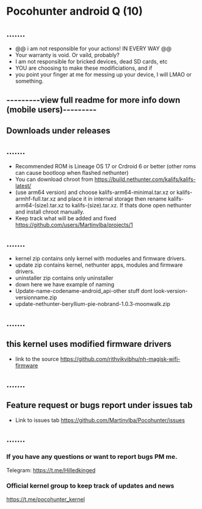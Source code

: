 # Pocohunter android Q (10)

## .......
* @@ i am not responsible for your actions! IN EVERY WAY @@
* Your warranty is void. Or vaild, probably?
* I am not responsible for bricked devices, dead SD cards, etc
* YOU are choosing to make these modificiations, and if 
* you point your finger at me for messing up your device, I will LMAO or something.
## ---------view full readme for more info down (mobile users)---------
## Downloads under releases
## .......
*  Recommended ROM is Lineage OS 17 or Crdroid 6 or better (other roms can cause bootloop when flashed nethunter)
*  You can download chroot from https://build.nethunter.com/kalifs/kalifs-latest/
*  (use arm64 version) and choose kalifs-arm64-minimal.tar.xz or kalifs-armhf-full.tar.xz and place it in internal storage then rename kalifs-arm64-(size).tar.xz to kalifs-(size).tar.xz. If thats done open nethunter and install chroot manually.
* Keep track what will be added and fixed https://github.com/users/Martinvlba/projects/1
## .......
* kernel zip contains only kernel with modueles and firmware drivers.
* update zip contains kernel, nethunter apps, modules and firmware drivers.
* uninstaller zip contains only uninstaller
* down here we have example of naming
* Update-name-codename-android_api-other stuff dont look-version-versionname.zip
* update-nethunter-beryllium-pie-nobrand-1.0.3-moonwalk.zip
## .......
## this kernel uses modified firmware drivers
* link to the source https://github.com/rithvikvibhu/nh-magisk-wifi-firmware
## .......
## Feature request or bugs report under issues tab
* Link to issues tab https://github.com/Martinvlba/Pocohunter/issues
## .......

### If you have any questions or want to report bugs PM me.
Telegram: https://t.me/Hilledkinged

### Official kernel group to keep track of updates and news
https://t.me/pocohunter_kernel
